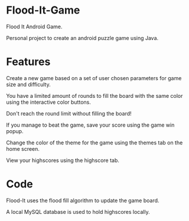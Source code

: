 # Flood-It-Game
Flood It Android Game.

Personal project to create an android puzzle game using Java. 

# Features
Create a new game based on a set of user chosen parameters for game size and difficulty.

You have a limited amount of rounds to fill the board with the same color using the interactive color buttons. 

Don't reach the round limit without filling the board!

If you manage to beat the game, save your score using the game win popup.

Change the color of the theme for the game using the themes tab on the home screen. 

View your highscores using the highscore tab. 


# Code 
Flood-It uses the flood fill algorithm to update the game board. 

A local MySQL database is used to hold highscores locally. 


